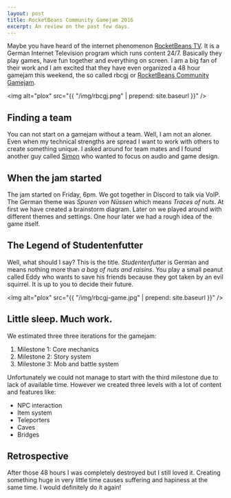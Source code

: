 ```yaml
---
layout: post
title: RocketBeans Community Gamejam 2016
excerpt: An review on the past few days.
---
```

Maybe you have heard of the internet phenomenon [RocketBeans TV](http://rocketbeans.tv). It is a German Internet Television program which runs content 24/7. Basically they play games, have fun together and everything on screen. I am a big fan of their work and I am excited that they have even organized a 48 hour gamejam this weekend, the so called rbcgj or [RocketBeans Community Gamejam](http://jams.gamejolt.io/rbtvcgj).

<img alt="plox" src="{{ "/img/rbcgj.png" | prepend: site.baseurl }}" />

## Finding a team

You can not start on a gamejam without a team. Well, I am not an aloner. Even when my technical strengths are spread I want to work with others to create something unique. I asked around for team mates and I found another guy called [Simon](https://twitter.com/_kostnix) who wanted to focus on audio and game design.

## When the jam started

The jam started on Friday, 6pm. We got together in Discord to talk via VoIP. The German theme was *Spuren von Nüssen* which means *Traces of nuts*. At first we have created a brainstorm diagram. Later on we played around with different themes and settings. One hour later we had a rough idea of the game itself.

## The Legend of Studentenfutter

Well, what should I say? This is the title. *Studentenfutter* is German and means nothing more than *a bag of nuts and raisins*. You play a small peanut called Eddy who wants to save his friends because they got taken by an evil squirrel. It is up to you to decide their future.

<img alt="plox" src="{{ "/img/rbcgj-game.jpg" | prepend: site.baseurl }}" />

## Little sleep. Much work.

We estimated three three iterations for the gamejam:

1. Milestone 1: Core mechanics
2. Milestone 2: Story system
3. Milestone 3: Mob and battle system

Unfortunately we could not manage to start with the third milestone due to lack of available time. However we created three levels with a lot of content and features like:

* NPC interaction
* Item system
* Teleporters
* Caves
* Bridges

## Retrospective

After those 48 hours I was completely destroyed but I still loved it. Creating something huge in very little time causes suffering and hapiness at the same time. I would definitely do it again!
